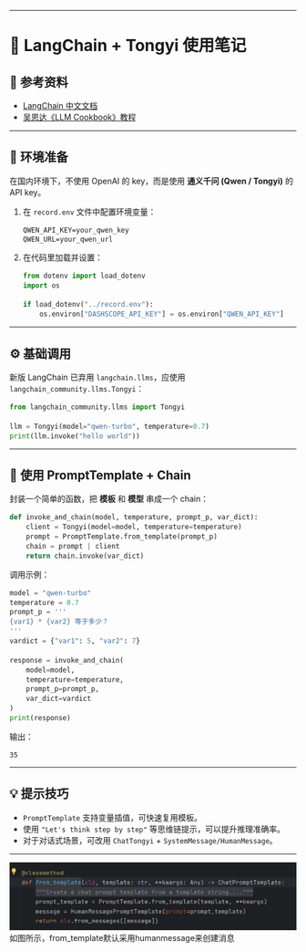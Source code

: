 
---

# 📘 LangChain + Tongyi 使用笔记

## 📖 参考资料

* [LangChain 中文文档](https://python.langchain.ac.cn/docs/introduction/)
* [吴恩达《LLM Cookbook》教程](https://datawhalechina.github.io/llm-cookbook/#/C2/readme)

---

## 🚀 环境准备

在国内环境下，不使用 OpenAI 的 key，而是使用 **通义千问 (Qwen / Tongyi)** 的 API key。

1. 在 `record.env` 文件中配置环境变量：
   ```env
   QWEN_API_KEY=your_qwen_key
   QWEN_URL=your_qwen_url
   ```

2. 在代码里加载并设置：

   ```python
   from dotenv import load_dotenv
   import os

   if load_dotenv("../record.env"):
       os.environ["DASHSCOPE_API_KEY"] = os.environ["QWEN_API_KEY"]
   ```

---

## ⚙️ 基础调用

新版 LangChain 已弃用 `langchain.llms`，应使用 `langchain_community.llms.Tongyi`：

```python
from langchain_community.llms import Tongyi

llm = Tongyi(model="qwen-turbo", temperature=0.7)
print(llm.invoke("hello world"))
```

---

## 🔗 使用 PromptTemplate + Chain

封装一个简单的函数，把 **模板** 和 **模型** 串成一个 chain：

```python
def invoke_and_chain(model, temperature, prompt_p, var_dict):
    client = Tongyi(model=model, temperature=temperature)
    prompt = PromptTemplate.from_template(prompt_p)
    chain = prompt | client
    return chain.invoke(var_dict)
```

调用示例：

```python
model = "qwen-turbo"
temperature = 0.7
prompt_p = '''
{var1} * {var2} 等于多少？
'''
vardict = {"var1": 5, "var2": 7}

response = invoke_and_chain(
    model=model, 
    temperature=temperature, 
    prompt_p=prompt_p, 
    var_dict=vardict
)
print(response)
```

输出：

```
35
```

---

## 💡 提示技巧

* `PromptTemplate` 支持变量插值，可快速复用模板。
* 使用 `"Let's think step by step"` 等思维链提示，可以提升推理准确率。
* 对于对话式场景，可改用 `ChatTongyi` + `SystemMessage/HumanMessage`。

---
 ![img_1.png](img_1.png)
如图所示，from_template默认采用humanmessage来创建消息

 